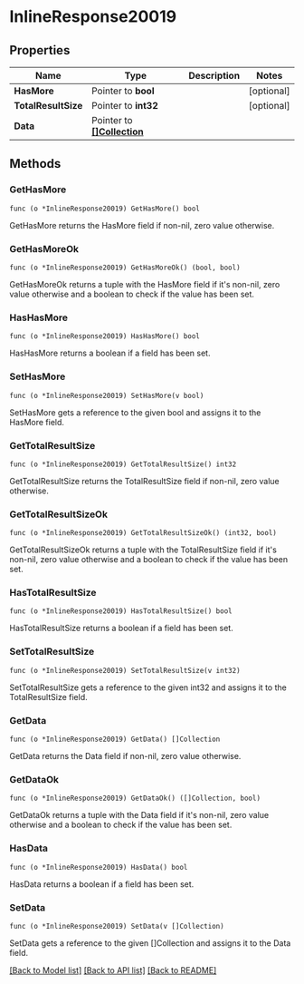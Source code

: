 # InlineResponse20019

## Properties

Name | Type | Description | Notes
------------ | ------------- | ------------- | -------------
**HasMore** | Pointer to **bool** |  | [optional] 
**TotalResultSize** | Pointer to **int32** |  | [optional] 
**Data** | Pointer to [**[]Collection**](Collection.md) |  | 

## Methods

### GetHasMore

`func (o *InlineResponse20019) GetHasMore() bool`

GetHasMore returns the HasMore field if non-nil, zero value otherwise.

### GetHasMoreOk

`func (o *InlineResponse20019) GetHasMoreOk() (bool, bool)`

GetHasMoreOk returns a tuple with the HasMore field if it's non-nil, zero value otherwise
and a boolean to check if the value has been set.

### HasHasMore

`func (o *InlineResponse20019) HasHasMore() bool`

HasHasMore returns a boolean if a field has been set.

### SetHasMore

`func (o *InlineResponse20019) SetHasMore(v bool)`

SetHasMore gets a reference to the given bool and assigns it to the HasMore field.

### GetTotalResultSize

`func (o *InlineResponse20019) GetTotalResultSize() int32`

GetTotalResultSize returns the TotalResultSize field if non-nil, zero value otherwise.

### GetTotalResultSizeOk

`func (o *InlineResponse20019) GetTotalResultSizeOk() (int32, bool)`

GetTotalResultSizeOk returns a tuple with the TotalResultSize field if it's non-nil, zero value otherwise
and a boolean to check if the value has been set.

### HasTotalResultSize

`func (o *InlineResponse20019) HasTotalResultSize() bool`

HasTotalResultSize returns a boolean if a field has been set.

### SetTotalResultSize

`func (o *InlineResponse20019) SetTotalResultSize(v int32)`

SetTotalResultSize gets a reference to the given int32 and assigns it to the TotalResultSize field.

### GetData

`func (o *InlineResponse20019) GetData() []Collection`

GetData returns the Data field if non-nil, zero value otherwise.

### GetDataOk

`func (o *InlineResponse20019) GetDataOk() ([]Collection, bool)`

GetDataOk returns a tuple with the Data field if it's non-nil, zero value otherwise
and a boolean to check if the value has been set.

### HasData

`func (o *InlineResponse20019) HasData() bool`

HasData returns a boolean if a field has been set.

### SetData

`func (o *InlineResponse20019) SetData(v []Collection)`

SetData gets a reference to the given []Collection and assigns it to the Data field.


[[Back to Model list]](../README.md#documentation-for-models) [[Back to API list]](../README.md#documentation-for-api-endpoints) [[Back to README]](../README.md)


